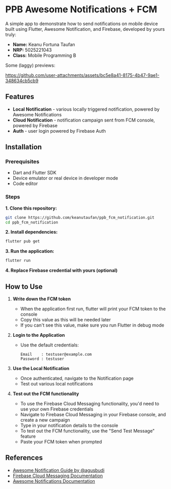 # PPB Awesome Notifications + FCM

A simple app to demonstrate how to send notifications on mobile device
built using Flutter, Awesome Notification, and Firebase,
developed by yours truly:

- **Name:** Keanu Fortuna Taufan
- **NRP:** 5025221043
- **Class:** Mobile Programming B

Some (laggy) previews:

https://github.com/user-attachments/assets/bc5e8a41-8175-4b47-9ae1-348634cb5cb9

## Features

- **Local Notification** - various locally triggered notification, powered by Awesome Notifications
- **Cloud Notification** - notification campaign sent from FCM console, powered by Firebase
- **Auth** - user login powered by Firebase Auth 

## Installation

### Prerequisites

- Dart and Flutter SDK
- Device emulator or real device in developer mode
- Code editor

### Steps

**1. Clone this repository:**

```bash
git clone https://github.com/keanutaufan/ppb_fcm_notification.git
cd ppb_fcm_notification
```

**2. Install dependencies:**

```bash
flutter pub get
```

**3. Run the application:**

```bash
flutter run
```

**4. Replace Firebase credential with yours (optional)**


## How to Use

1. **Write down the FCM token**
   - When the application first run, flutter will print your FCM token to the console
   - Copy this value as this will be needed later
   - If you can't see this value, make sure you run Flutter in debug mode

2. **Login to the Application**
   - Use the default credentials:
     
     ```
     Email    : testuser@example.com
     Password : testuser
     ```
  
3. **Use the Local Notification**
   - Once authenticated, navigate to the Notification page
   - Test out various local notifications
  
4. **Test out the FCM functionality**
   - To use the Firebase Cloud Messaging functionality, you'd need to use your own Firebase credentials
   - Navigate to Firebase Cloud Messaging in your Firebase console, and create a new campaign
   - Type in your notification details to the console
   - To test out the FCM functionality, use the "Send Test Message" feature
   - Paste your FCM token when prompted

## References

- [Awesome Notification Guide by @agusbudi](https://github.com/agusbudi/mobile-programming/tree/main/10.%20Awesome%20Notifications)
- [Firebase Cloud Messaging Documentation](https://firebase.google.com/docs/cloud-messaging)
- [Awesome Notifications Documentation](https://pub.dev/packages/awesome_notifications)
